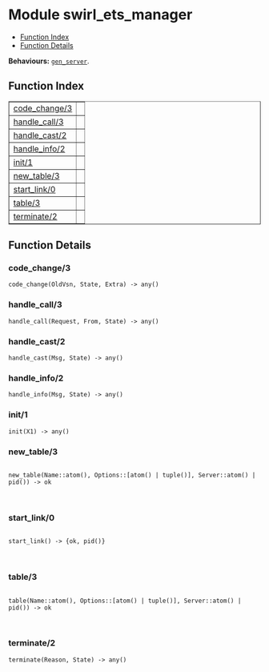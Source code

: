 

# Module swirl_ets_manager #
* [Function Index](#index)
* [Function Details](#functions)

__Behaviours:__ [`gen_server`](gen_server.md).

<a name="index"></a>

## Function Index ##


<table width="100%" border="1" cellspacing="0" cellpadding="2" summary="function index"><tr><td valign="top"><a href="#code_change-3">code_change/3</a></td><td></td></tr><tr><td valign="top"><a href="#handle_call-3">handle_call/3</a></td><td></td></tr><tr><td valign="top"><a href="#handle_cast-2">handle_cast/2</a></td><td></td></tr><tr><td valign="top"><a href="#handle_info-2">handle_info/2</a></td><td></td></tr><tr><td valign="top"><a href="#init-1">init/1</a></td><td></td></tr><tr><td valign="top"><a href="#new_table-3">new_table/3</a></td><td></td></tr><tr><td valign="top"><a href="#start_link-0">start_link/0</a></td><td></td></tr><tr><td valign="top"><a href="#table-3">table/3</a></td><td></td></tr><tr><td valign="top"><a href="#terminate-2">terminate/2</a></td><td></td></tr></table>


<a name="functions"></a>

## Function Details ##

<a name="code_change-3"></a>

### code_change/3 ###

`code_change(OldVsn, State, Extra) -> any()`

<a name="handle_call-3"></a>

### handle_call/3 ###

`handle_call(Request, From, State) -> any()`

<a name="handle_cast-2"></a>

### handle_cast/2 ###

`handle_cast(Msg, State) -> any()`

<a name="handle_info-2"></a>

### handle_info/2 ###

`handle_info(Msg, State) -> any()`

<a name="init-1"></a>

### init/1 ###

`init(X1) -> any()`

<a name="new_table-3"></a>

### new_table/3 ###

<pre><code>
new_table(Name::atom(), Options::[atom() | tuple()], Server::atom() | pid()) -&gt; ok
</code></pre>
<br />

<a name="start_link-0"></a>

### start_link/0 ###

<pre><code>
start_link() -&gt; {ok, pid()}
</code></pre>
<br />

<a name="table-3"></a>

### table/3 ###

<pre><code>
table(Name::atom(), Options::[atom() | tuple()], Server::atom() | pid()) -&gt; ok
</code></pre>
<br />

<a name="terminate-2"></a>

### terminate/2 ###

`terminate(Reason, State) -> any()`

